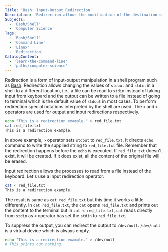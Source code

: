 ```yaml
---
Title: 'Bash: Input-Output Redirection'
Description: 'Redirection allows the modification of the destination of standard input and standard output in a shell.'
Subjects:
  - 'Bash/Shell'
  - 'Computer Science'
Tags:
  - 'Bash/Shell'
  - 'Command Line'
  - 'Linux'
  - 'Redirection'
CatalogContent:
  - 'learn-the-command-line'
  - 'paths/computer-science'
---
```


Redirection is a form of input-output manipulation in a shell program such as [Bash](https://www.codecademy.com/resources/docs/command-line/bash). Redirection allows changing the values of `stdout` and `stdin` in a shell to a different location, i.e., a file can be read to `stdin` instead of taking input from keyboard and the output can be written to a file instead of going to terminal which is the default value of `stdout` in most cases.
To perform redirection special notations interpreted by the shell are used. The `<` and `>` operators are used for output and input redirections respectively.

```bash
echo "This is a redirection example." > red_file.txt
cat red_file.txt
This is a redirection example.
```

In above example, `>` operator sets `stdout` to `red_file.txt`. It directs `echo` command to write the supplied string to `red_file.txt` file. Remember that the redirection happens before the `echo` is executed. If `red_file.txt` doesn't exist, it will be created. If it does exist, all the content of the original file will be erased.

Input redirection allows the processes to read from a file instead of the keyboard. Let's use a input redirection operator.

```bash
cat < red_file.txt
This is a redirection example.
```

The result is same as `cat red_file.txt` but this time it works a little differently. In `cat red_file.txt`, the `cat` opens `red_file.txt` and prints out the content to the terminal but in `cat < red_file.txt`, `cat` reads directly from `stdin` as `<` operator has set the `stdin` to `red_file.txt`.

To suppress the output, you can redirect the output to `/dev/null`. `/dev/null` is a virtual device which is always empty.

```bash
echo "This is a redirection example." > /dev/null
# This prints out nothing.
```
